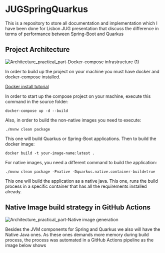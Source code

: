 # JUGSpringQuarkus
This is a repository to store all documentation and implementation which I have been done for Lisbon JUG presentation that discuss the difference in terms of performance between Spring-Boot and Quarkus

## Project Architecture

![Architecture_practical_part-Docker-compose infrastructure (1)](https://github.com/user-attachments/assets/ec65c16d-a4af-498c-8e4c-36d82b3c32e7)

In order to build up the project on your machine you must have docker and docker-compose installed. 

[Docker install tutorial](https://docs.docker.com/engine/install/ubuntu/)

In order to start up the compose project on your machine, execute this command in the source folder:

`docker-compose up -d --build`

Also, in order to build the non-native images you need to execute:

`./mvnw clean package`

This one will build Quarkus or Spring-Boot applications. Then to build the docker image:

`docker build -t your-image-name:latest .`

For native images, you need a different command to build the application:

`./mvnw clean package -Pnative -Dquarkus.native.container-build=true`

This one will build the application as a native java. This one, runs the build process in a specific container that has all the requirements installed already.

## Native Image build strategy in GitHub Actions

![Architecture_practical_part-Native image generation](https://github.com/user-attachments/assets/f702c215-c810-4b11-aaaa-77d0315b2d74)

Besides the JVM components for Spring and Quarkus we also will have the Native Java ones.
As these ones demands more memory during build process, the process was automated in a GitHub Actions pipeline as the image below shows

